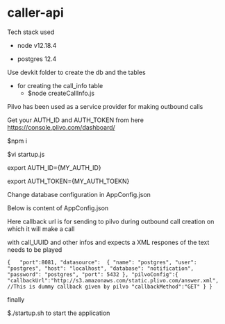 # caller-api
Tech stack used 
  
  * node v12.18.4 
 
 * postgres 12.4

Use devkit folder to create the db and the tables
  * for creating the call_info table 
    * $node createCallInfo.js


Pilvo has been used as a service provider for making outbound calls

Get your AUTH_ID and AUTH_TOKEN from here
https://console.plivo.com/dashboard/

$npm i 

$vi startup.js

export AUTH_ID={MY_AUTH_ID}

export AUTH_TOKEN={MY_AUTH_TOEKN}

Change database configuration in AppConfig.json

Below is content of AppConfig.json

Here callback url is for sending to pilvo during outbound call creation on which it will make a call 

with call_UUID and other infos and expects a XML respones of the text needs to be played

`
{   "port":8081,
    "datasource": 
        {
            "name": "postgres",
            "user": "postgres",
            "host": "localhost",
            "database": "notification",
            "password": "postgres",
            "port": 5432
      },
  "pilvoConfig":{
    "callbackUrl":"http://s3.amazonaws.com/static.plivo.com/answer.xml", //This is dummy callback given by pilvo
    "callbackMethod":"GET"
  }
  }
`

finally

$./startup.sh to start the application


